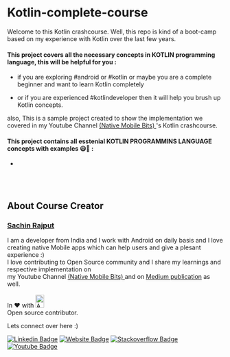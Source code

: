 # Kotlin-complete-course

 Welcome to this Kotlin crashcourse. Well, this repo is kind of a boot-camp based on my experience with Kotlin over the last few years.

 #### This project covers all the necessary concepts in KOTLIN programming language, this will be helpful for you :

- if you are exploring #android or #kotlin or maybe you are a complete beginner and want to learn Kotlin completely 

- or if you are experienced #kotlindeveloper then it will help you brush up Kotlin concepts.

also, This is a sample project created to show the implementation we covered in my 
Youtube Channel <a href="https://www.youtube.com/channel/UCTjQSpx2waqXTC37AgM8qyA"> (Native Mobile Bits) </a>  's Kotlin crashcourse.


#### This project contains all esstenial KOTLIN PROGRAMMINS LANGUAGE concepts with examples 😃🚀 :
 - 





</br>

</br>

## About Course Creator
### <a href="https://www.youtube.com/channel/UCTjQSpx2waqXTC37AgM8qyA/videos"> Sachin Rajput</a>

I am a developer from India and I work with Android on daily basis and I love creating native Mobile apps which can help users and give a plesant experience :)<br/>
I love contributing to Open Source community and I share my learnings and respective implementation on </br> my 
Youtube Channel <a href="https://www.youtube.com/channel/UCTjQSpx2waqXTC37AgM8qyA"> (Native Mobile Bits) </a> and on <a href="https://droid-lover.medium.com//">Medium publication</a> as well. 
</br></br>
  In :heart: with <img src="https://github.com/myJarvis/EasyAnalytics/blob/master/images/android.png" alt="Android" width=20  height=30> </br> Open source contributor.
  
Lets connect over here :) 
  
[![Linkedin Badge](https://img.shields.io/badge/-LinkedIn-0e76a8?style=flat-square&logo=Linkedin&logoColor=white)](https://www.linkedin.com/in/sachin-rajput-998b48105/)
[![Website Badge](https://img.shields.io/badge/Medium-3b5998?style=flat-square&logo=google-chrome&logoColor=white)](https://droid-lover.medium.com/)
[![Stackoverflow Badge](https://img.shields.io/badge/-Stackoverflow-FFA500?style=flat-square&logo=Stackoverflow&logoColor=orange)](https://stackoverflow.com/users/7193506/sachin)
[![Youtube Badge](https://img.shields.io/badge/YouTube-FF0000?style=for-the-badge&logo=youtube&logoColor=white)](https://www.youtube.com/channel/UCTjQSpx2waqXTC37AgM8qyA)



